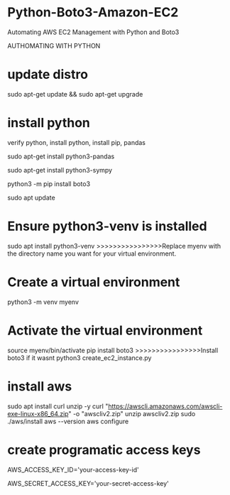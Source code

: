 # Python-Boto3-Amazon-EC2
Automating AWS EC2 Management with Python and Boto3

AUTHOMATING WITH PYTHON


# update distro

sudo apt-get update && sudo apt-get upgrade

# install python

verify python, install python, install pip, pandas 

sudo apt-get install python3-pandas

sudo apt-get install python3-sympy

python3 -m pip install boto3

sudo apt update

#  Ensure python3-venv is installed 
sudo apt install python3-venv       >>>>>>>>>>>>>>>>Replace myenv with the directory name you want for your virtual environment.

#  Create a virtual environment 

python3 -m venv myenv                        


#  Activate the virtual environment 
source myenv/bin/activate
pip install boto3                           >>>>>>>>>>>>>>>>Install boto3 if it wasnt
python3 create_ec2_instance.py

# install aws
sudo apt install curl unzip -y
curl "https://awscli.amazonaws.com/awscli-exe-linux-x86_64.zip" -o "awscliv2.zip"
unzip awscliv2.zip
sudo ./aws/install
aws --version
aws configure

# create programatic access keys
AWS_ACCESS_KEY_ID='your-access-key-id'

AWS_SECRET_ACCESS_KEY='your-secret-access-key'


